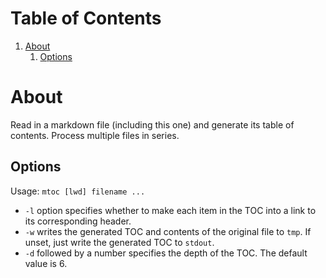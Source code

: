 # Table of Contents
1. [About](#about)
    1. [Options](#options)

# About

Read in a markdown file (including this one) and generate its table of contents. Process multiple files in series.

## Options

Usage: `mtoc [lwd] filename ...`

- `-l` option specifies whether to make each item in the TOC into a link to its corresponding header.
- `-w` writes the generated TOC and contents of the original file to `tmp`. If unset, just write the generated TOC to `stdout`.
- `-d` followed by a number specifies the depth of the TOC. The default value is 6.

